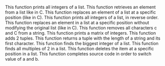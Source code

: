 This function  prints all integers of a list.
This function retrieves an element from a list like in C.
This function replaces an element of a list at a specific position (like in C).
This function prints all integers of a list, in reverse order.
This function replaces an element in a list at a specific position without modifying the original list (like in C).
This function removes all characters c and C from a string.
This function prints a matrix of integers.
This function adds 2 tuples.
This function returns a tuple with the length of a string and its first character.
This function  finds the biggest integer of a list.
This function finds all multiples of 2 in a list.
This function deletes the item at a specific position in a list.
This function completes source code in order to switch value of a and b.
